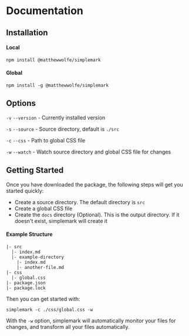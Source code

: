 # Documentation

## Installation

#### Local

`npm install @matthewwolfe/simplemark`

#### Global

`npm install -g @matthewwolfe/simplemark`

## Options

`-v` `--version` - Currently installed version

`-s` `--source` - Source directory, default is `./src`

`-c` `--css` - Path to global CSS file

`-w` `--watch` - Watch source directory and global CSS file for changes

## Getting Started

Once you have downloaded the package, the following steps will get you started quickly:

- Create a source directory. The default directory is `src`
- Create a global CSS file
- Create the `docs` directory (Optional). This is the output directory. If it doesn't exist, simplemark will create it

#### Example Structure
```
|- src
  |- index.md
  |- example-directory
    |- index.md
    |- another-file.md
|- css
  |- global.css
|- package.json
|- package.lock
```

Then you can get started with:

```
simplemark -c ./css/global.css -w
```

With the `-w` option, simplemark will automatically monitor your files for changes, and transform all your
files automatically.
